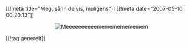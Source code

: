 [[!meta  title="Meg, sånn delvis, muligens"]]
[[!meta  date="2007-05-10 00:20:13"]]
<div align="center"><img src="http://images.meez.com/user04/03/09/0309_10008622069.gif" alt="Meeeeeeeeeememememememem"  /></div>

[[!tag  generelt]]